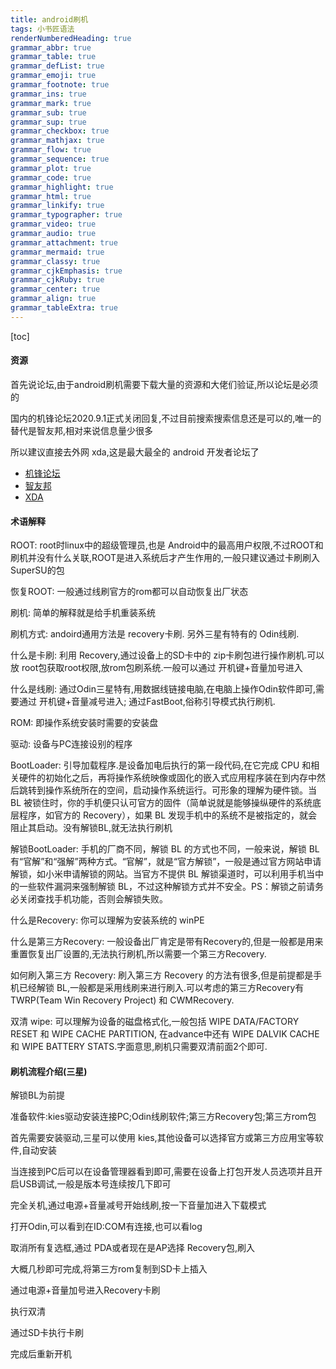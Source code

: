 ```yaml
---
title: android刷机
tags: 小书匠语法
renderNumberedHeading: true
grammar_abbr: true
grammar_table: true
grammar_defList: true
grammar_emoji: true
grammar_footnote: true
grammar_ins: true
grammar_mark: true
grammar_sub: true
grammar_sup: true
grammar_checkbox: true
grammar_mathjax: true
grammar_flow: true
grammar_sequence: true
grammar_plot: true
grammar_code: true
grammar_highlight: true
grammar_html: true
grammar_linkify: true
grammar_typographer: true
grammar_video: true
grammar_audio: true
grammar_attachment: true
grammar_mermaid: true
grammar_classy: true
grammar_cjkEmphasis: true
grammar_cjkRuby: true
grammar_center: true
grammar_align: true
grammar_tableExtra: true
---
```


[toc]

#### 资源

首先说论坛,由于android刷机需要下载大量的资源和大佬们验证,所以论坛是必须的

国内的机锋论坛2020.9.1正式关闭回复,不过目前搜索搜索信息还是可以的,唯一的替代是智友邦,相对来说信息量少很多

所以建议直接去外网 xda,这是最大最全的 android 开发者论坛了

- [机锋论坛](http://bbs.gfan.com/)
- [智友邦](http://bbs.zhiyoo.net/)
- [XDA](https://www.xda-developers.com/)

#### 术语解释

ROOT:
root时linux中的超级管理员,也是 Android中的最高用户权限,不过ROOT和刷机并没有什么关联,ROOT是进入系统后才产生作用的,一般只建议通过卡刷刷入 SuperSU的包

恢复ROOT:
一般通过线刷官方的rom都可以自动恢复出厂状态

刷机:
简单的解释就是给手机重装系统

刷机方式:
andoird通用方法是 recovery卡刷. 另外三星有特有的 Odin线刷.

什么是卡刷:
利用 Recovery,通过设备上的SD卡中的 zip卡刷包进行操作刷机.可以放 root包获取root权限,放rom包刷系统.一般可以通过 开机键+音量加号进入

什么是线刷:
通过Odin三星特有,用数据线链接电脑,在电脑上操作Odin软件即可,需要通过 开机键+音量减号进入;
通过FastBoot,俗称引导模式执行刷机.

ROM:
即操作系统安装时需要的安装盘

驱动:
设备与PC连接设别的程序

BootLoader:
引导加载程序.是设备加电后执行的第一段代码,在它完成 CPU 和相关硬件的初始化之后，再将操作系统映像或固化的嵌入式应用程序装在到内存中然后跳转到操作系统所在的空间，启动操作系统运行。可形象的理解为硬件锁。当 BL 被锁住时，你的手机便只认可官方的固件（简单说就是能够操纵硬件的系统底层程序，如官方的 Recovery），如果 BL 发现手机中的系统不是被指定的，就会阻止其启动。没有解锁BL,就无法执行刷机

解锁BootLoader:
手机的厂商不同，解锁 BL 的方式也不同，一般来说，解锁 BL 有“官解”和“强解”两种方式。“官解”，就是“官方解锁”，一般是通过官方网站申请解锁，如小米申请解锁的网站。当官方不提供 BL 解锁渠道时，可以利用手机当中的一些软件漏洞来强制解锁 BL，不过这种解锁方式并不安全。PS：解锁之前请务必关闭查找手机功能，否则会解锁失败。

什么是Recovery:
你可以理解为安装系统的 winPE

什么是第三方Recovery:
一般设备出厂肯定是带有Recovery的,但是一般都是用来重置恢复出厂设置的,无法执行刷机,所以需要一个第三方Recovery.

如何刷入第三方 Recovery:
刷入第三方 Recovery 的方法有很多,但是前提都是手机已经解锁 BL,一般都是采用线刷来进行刷入.可以考虑的第三方Recovery有 TWRP(Team Win Recovery Project) 和 CWMRecovery.

双清 wipe:
可以理解为设备的磁盘格式化,一般包括 WIPE DATA/FACTORY RESET 和 WIPE CACHE PARTITION, 在advance中还有 WIPE DALVIK CACHE 和 WIPE BATTERY STATS.字面意思,刷机只需要双清前面2个即可.

#### 刷机流程介绍(三星)

解锁BL为前提

准备软件:kies驱动安装连接PC;Odin线刷软件;第三方Recovery包;第三方rom包

首先需要安装驱动,三星可以使用 kies,其他设备可以选择官方或第三方应用宝等软件,自动安装

当连接到PC后可以在设备管理器看到即可,需要在设备上打包开发人员选项并且开启USB调试,一般是版本号连续按几下即可

完全关机,通过电源+音量减号开始线刷,按一下音量加进入下载模式

打开Odin,可以看到在ID:COM有连接,也可以看log

取消所有复选框,通过 PDA或者现在是AP选择 Recovery包,刷入

大概几秒即可完成,将第三方rom复制到SD卡上插入

通过电源+音量加号进入Recovery卡刷

执行双清

通过SD卡执行卡刷

完成后重新开机

